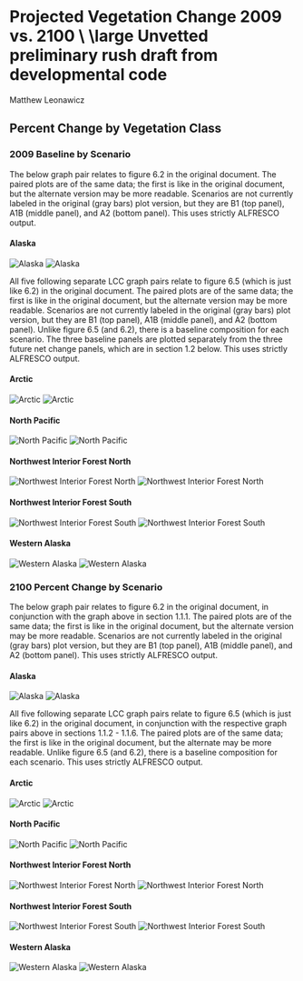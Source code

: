# Projected Vegetation Change 2009 vs. 2100 \\ \large Unvetted preliminary rush draft from developmental code
Matthew Leonawicz  







## Percent Change by Vegetation Class
### 2009 Baseline by Scenario
The below graph pair relates to figure 6.2 in the original document.
The paired plots are of the same data; the first is like in the original document, but the alternate version may be more readable.
Scenarios are not currently labeled in the original (gray bars) plot version, but they are B1 (top panel), A1B (middle panel), and A2 (bottom panel).
This uses strictly ALFRESCO output.

#### Alaska
![Alaska](vegetation_change_echam_files/figure-html/baseline_veg_barplot_AK1-1.png) 
![Alaska](vegetation_change_echam_files/figure-html/baseline_veg_barplot_AK2-1.png) 

All five following separate LCC graph pairs relate to figure 6.5 (which is just like 6.2) in the original document.
The paired plots are of the same data; the first is like in the original document, but the alternate version may be more readable.
Scenarios are not currently labeled in the original (gray bars) plot version, but they are B1 (top panel), A1B (middle panel), and A2 (bottom panel).
Unlike figure 6.5 (and 6.2), there is a baseline composition for each scenario.
The three baseline panels are plotted separately from the three future net change panels, which are in section 1.2 below.
This uses strictly ALFRESCO output.

#### Arctic
![Arctic](vegetation_change_echam_files/figure-html/baseline_veg_barplot_LCC1a-1.png) 
![Arctic](vegetation_change_echam_files/figure-html/baseline_veg_barplot_LCC1b-1.png) 

#### North Pacific
![North Pacific](vegetation_change_echam_files/figure-html/baseline_veg_barplot_LCC2a-1.png) 
![North Pacific](vegetation_change_echam_files/figure-html/baseline_veg_barplot_LCC2b-1.png) 

#### Northwest Interior Forest North
![Northwest Interior Forest North](vegetation_change_echam_files/figure-html/baseline_veg_barplot_LCC3a-1.png) 
![Northwest Interior Forest North](vegetation_change_echam_files/figure-html/baseline_veg_barplot_LCC3b-1.png) 

#### Northwest Interior Forest South
![Northwest Interior Forest South](vegetation_change_echam_files/figure-html/baseline_veg_barplot_LCC4a-1.png) 
![Northwest Interior Forest South](vegetation_change_echam_files/figure-html/baseline_veg_barplot_LCC4b-1.png) 

#### Western Alaska
![Western Alaska](vegetation_change_echam_files/figure-html/baseline_veg_barplot_LCC5a-1.png) 
![Western Alaska](vegetation_change_echam_files/figure-html/baseline_veg_barplot_LCC5b-1.png) 

### 2100 Percent Change by Scenario
The below graph pair relates to figure 6.2 in the original document, in conjunction with the graph above in section 1.1.1.
The paired plots are of the same data; the first is like in the original document, but the alternate version may be more readable.
Scenarios are not currently labeled in the original (gray bars) plot version, but they are B1 (top panel), A1B (middle panel), and A2 (bottom panel).
This uses strictly ALFRESCO output.

#### Alaska
![Alaska](vegetation_change_echam_files/figure-html/veg_change_barplot_AK1-1.png) 
![Alaska](vegetation_change_echam_files/figure-html/veg_change_barplot_AK2-1.png) 

All five following separate LCC graph pairs relate to figure 6.5 (which is just like 6.2) in the original document, in conjunction with the respective graph pairs above in sections 1.1.2 - 1.1.6.
The paired plots are of the same data; the first is like in the original document, but the alternate may be more readable.
Unlike figure 6.5 (and 6.2), there is a baseline composition for each scenario.
This uses strictly ALFRESCO output.

#### Arctic
![Arctic](vegetation_change_echam_files/figure-html/veg_change_barplot_LCC1a-1.png) 
![Arctic](vegetation_change_echam_files/figure-html/veg_change_barplot_LCC1b-1.png) 

#### North Pacific
![North Pacific](vegetation_change_echam_files/figure-html/veg_change_barplot_LCC2a-1.png) 
![North Pacific](vegetation_change_echam_files/figure-html/veg_change_barplot_LCC2b-1.png) 

#### Northwest Interior Forest North
![Northwest Interior Forest North](vegetation_change_echam_files/figure-html/veg_change_barplot_LCC3a-1.png) 
![Northwest Interior Forest North](vegetation_change_echam_files/figure-html/veg_change_barplot_LCC3b-1.png) 

#### Northwest Interior Forest South
![Northwest Interior Forest South](vegetation_change_echam_files/figure-html/veg_change_barplot_LCC4a-1.png) 
![Northwest Interior Forest South](vegetation_change_echam_files/figure-html/veg_change_barplot_LCC4b-1.png) 

#### Western Alaska
![Western Alaska](vegetation_change_echam_files/figure-html/veg_change_barplot_LCC5a-1.png) 
![Western Alaska](vegetation_change_echam_files/figure-html/veg_change_barplot_LCC5b-1.png) 

